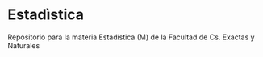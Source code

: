 # Estadìstica
Repositorio para la materia Estadística (M) de la Facultad de Cs. Exactas y Naturales
